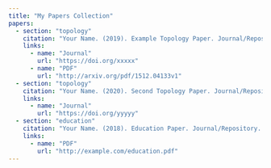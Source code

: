 ```yaml
---
title: "My Papers Collection"
papers:
  - section: "topology"
    citation: "Your Name. (2019). Example Topology Paper. Journal/Repository. https://doi.org/xxxxx"
    links:
      - name: "Journal"
        url: "https://doi.org/xxxxx"
      - name: "PDF"
        url: "http://arxiv.org/pdf/1512.04133v1"
  - section: "topology"
    citation: "Your Name. (2020). Second Topology Paper. Journal/Repository. https://doi.org/yyyyy"
    links:
      - name: "Journal"
        url: "https://doi.org/yyyyy"
  - section: "education"
    citation: "Your Name. (2018). Education Paper. Journal/Repository. https://doi.org/zzzzz"
    links:
      - name: "PDF"
        url: "http://example.com/education.pdf"
---
```

